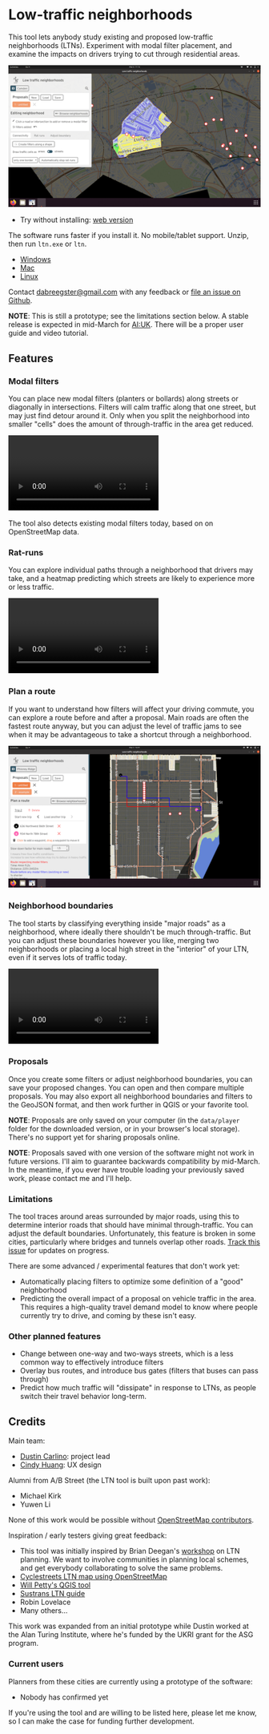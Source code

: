 # Low-traffic neighborhoods

This tool lets anybody study existing and proposed low-traffic neighborhoods
(LTNs). Experiment with modal filter placement, and examine the impacts on
drivers trying to cut through residential areas.

![](ltn.gif)

- Try without installing:
  [web version](http://play.abstreet.org/0.3.13/ltn.html?system/gb/leeds/maps/north.bin)

The software runs faster if you install it. No mobile/tablet support. Unzip,
then run `ltn.exe` or `ltn`.

- [Windows](https://github.com/a-b-street/abstreet/releases/download/v0.3.13/abstreet_windows_v0_3_13.zip)
- [Mac](https://github.com/a-b-street/abstreet/releases/download/v0.3.13/abstreet_mac_v0_3_13.zip)
- [Linux](https://github.com/a-b-street/abstreet/releases/download/v0.3.13/abstreet_linux_v0_3_13.zip)

Contact <dabreegster@gmail.com> with any feedback or
[file an issue on Github](https://github.com/a-b-street/abstreet/issues/new).

**NOTE**: This is still a prototype; see the limitations section below. A stable
release is expected in mid-March for [AI:UK](https://www.turing.ac.uk/ai-uk).
There will be a proper user guide and video tutorial.

## Features

### Modal filters

You can place new modal filters (planters or bollards) along streets or
diagonally in intersections. Filters will calm traffic along that one street,
but may just find detour around it. Only when you split the neighborhood into
smaller "cells" does the amount of through-traffic in the area get reduced.

<video controls>
  <source src="filters.mp4" type="video/mp4">
</video>

The tool also detects existing modal filters today, based on on OpenStreetMap
data.

### Rat-runs

You can explore individual paths through a neighborhood that drivers may take,
and a heatmap predicting which streets are likely to experience more or less
traffic.

<video controls>
  <source src="rat_runs.mp4" type="video/mp4">
</video>

### Plan a route

If you want to understand how filters will affect your driving commute, you can
explore a route before and after a proposal. Main roads are often the fastest
route anyway, but you can adjust the level of traffic jams to see when it may be
advantageous to take a shortcut through a neighborhood.

![](plan_route.gif)

### Neighborhood boundaries

The tool starts by classifying everything inside "major roads" as a
neighborhood, where ideally there shouldn't be much through-traffic. But you can
adjust these boundaries however you like, merging two neighborhoods or placing a
local high street in the "interior" of your LTN, even if it serves lots of
traffic today.

<video controls>
  <source src="adjust_boundaries.mp4" type="video/mp4">
</video>

### Proposals

Once you create some filters or adjust neighborhood boundaries, you can save
your proposed changes. You can open and then compare multiple proposals. You may
also export all neighborhood boundaries and filters to the GeoJSON format, and
then work further in QGIS or your favorite tool.

**NOTE**: Proposals are only saved on your computer (in the `data/player` folder
for the downloaded version, or in your browser's local storage). There's no
support yet for sharing proposals online.

**NOTE**: Proposals saved with one version of the software might not work in
future versions. I'll aim to guarantee backwards compatibility by mid-March. In
the meantime, if you ever have trouble loading your previously saved work,
please contact me and I'll help.

### Limitations

The tool traces around areas surrounded by major roads, using this to determine
interior roads that should have minimal through-traffic. You can adjust the
default boundaries. Unfortunately, this feature is broken in some cities,
particularly where bridges and tunnels overlap other roads.
[Track this issue](https://github.com/a-b-street/abstreet/issues/857) for
updates on progress.

There are some advanced / experimental features that don't work yet:

- Automatically placing filters to optimize some definition of a "good"
  neighborhood
- Predicting the overall impact of a proposal on vehicle traffic in the area.
  This requires a high-quality travel demand model to know where people
  currently try to drive, and coming by these isn't easy.

### Other planned features

- Change between one-way and two-ways streets, which is a less common way to
  effectively introduce filters
- Overlay bus routes, and introduce bus gates (filters that buses can pass
  through)
- Predict how much traffic will "dissipate" in response to LTNs, as people
  switch their travel behavior long-term.

## Credits

Main team:

- [Dustin Carlino](http://dcarlino.org): project lead
- [Cindy Huang](https://www.cindykhuang.me): UX design

Alumni from A/B Street (the LTN tool is built upon past work):

- Michael Kirk
- Yuwen Li

None of this work would be possible without
[OpenStreetMap contributors](http://openstreetmap.org/about).

Inspiration / early testers giving great feedback:

- This tool was initially inspired by Brian Deegan's
  [workshop](https://www.youtube.com/watch?v=pHucS2F33W8&t=1052s) on LTN
  planning. We want to involve communities in planning local schemes, and get
  everybody collaborating to solve the same problems.
- [Cyclestreets LTN map using OpenStreetMap](https://www.cyclestreets.org/news/2021/07/25/mapping-ltns/)
- [Will Petty's QGIS tool](https://twitter.com/Microlambert/status/1454017200004739073)
- [Sustrans LTN guide](https://www.sustrans.org.uk/for-professionals/infrastructure/an-introductory-guide-to-low-traffic-neighbourhood-design)
- Robin Lovelace
- Many others...

This work was expanded from an initial prototype while Dustin worked at the Alan
Turing Institute, where he's funded by the UKRI grant for the ASG program.

### Current users

Planners from these cities are currently using a prototype of the software:

- Nobody has confirmed yet

If you're using the tool and are willing to be listed here, please let me know,
so I can make the case for funding further development.
